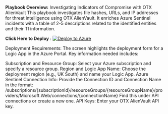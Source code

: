 **Playbook Overview:** Investigating Indicators of Compromise with OTX AlienVault
This playbook investigates file hashes, URLs, and IP addresses for threat intelligence using OTX AlienVault. It enriches Azure Sentinel incidents with a table of 2-5 descriptions related to the identified entities and their TI information.

**Click Here to Deploy** : [![Deploy to Azure](https://aka.ms/deploytoazurebutton)](https://portal.azure.com/#create/Microsoft.Template/uri/https%3A%2F%2Fraw.githubusercontent.com%2Fdoyinr6%2Fcybrush%2Fmain%2FDeploymentTemplate%2FDeploy-Alienvault-OTX.json)

Deployment Requirements:
The screen highlights the deployment form for a Logic App in the Azure Portal. Key information needed includes:

Subscription and Resource Group: Select your Azure subscription and specify a resource group.
Region and Logic App Name: Choose the deployment region (e.g., UK South) and name your Logic App.
Azure Sentinel Connection Info: Provide the Connection ID and Connection Name in the format:
/subscriptions/{subscriptionId}/resourceGroups/{resourceGroupName}/providers/Microsoft.Web/connections/{connectionName}
Find this under API connections or create a new one.
API Keys: Enter your OTX AlienVault API key.